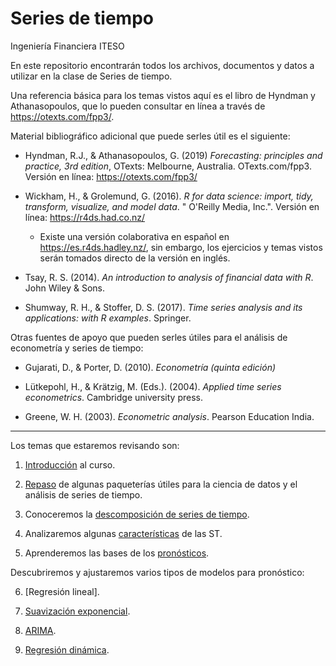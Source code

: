 # Series de tiempo
Ingeniería Financiera
ITESO

En este repositorio encontrarán todos los archivos, documentos y datos a utilizar en la clase de Series de tiempo.

Una referencia básica para los temas vistos aquí es el libro de Hyndman y Athanasopoulos, que lo pueden consultar en línea a través de https://otexts.com/fpp3/.

Material bibliográfico adicional que puede serles útil es el siguiente:

* Hyndman, R.J., & Athanasopoulos, G. (2019) *Forecasting: principles and practice, 3rd edition*, OTexts: Melbourne, Australia. OTexts.com/fpp3. Versión en línea: https://otexts.com/fpp3/

* Wickham, H., & Grolemund, G. (2016). *R for data science: import, tidy, transform, visualize, and model data*. " O'Reilly Media, Inc.". Versión en línea: https://r4ds.had.co.nz/
    - Existe una versión colaborativa en español en https://es.r4ds.hadley.nz/, sin embargo, los ejercicios y temas vistos serán tomados directo de la versión en inglés.

* Tsay, R. S. (2014). *An introduction to analysis of financial data with R*. John Wiley & Sons.

* Shumway, R. H., & Stoffer, D. S. (2017). *Time series analysis and its applications: with R examples*. Springer.

Otras fuentes de apoyo que pueden serles útiles para el análisis de econometría y series de tiempo:

*	Gujarati, D., & Porter, D. (2010). *Econometría (quinta edición)*

*	Lütkepohl, H., & Krätzig, M. (Eds.). (2004). *Applied time series econometrics*. Cambridge university press.

*	Greene, W. H. (2003). *Econometric analysis*. Pearson Education India.

***

Los temas que estaremos revisando son:

1. [Introducción](https://github.com/pbenavidesh/Series-de-tiempo/blob/master/00.%20Introducci%C3%B3n/01_Intro_a_series_de_tiempo.md) al curso.

2. [Repaso](https://github.com/pbenavidesh/Series-de-tiempo/tree/master/01.%20R%20tutorials) de algunas paqueterías útiles para la ciencia de datos y el análisis de series de tiempo.

3. Conoceremos la [descomposición de series de tiempo](https://github.com/pbenavidesh/Series-de-tiempo/blob/master/03.%20Descomposici%C3%B3n/03_Descomposicion_ST.md).

4. Analizaremos algunas [características](https://github.com/pbenavidesh/Series-de-tiempo/blob/master/04.%20Caracter%C3%ADsticas%20de%20ST/04_TS_features.md) de las ST.

5. Aprenderemos las bases de los [pronósticos](https://github.com/pbenavidesh/Series-de-tiempo/blob/master/05.%20Pron%C3%B3sticos/05_Bases_pronosticos.md).

Descubriremos y ajustaremos varios tipos de modelos para pronóstico:

6. [Regresión lineal].

7. [Suavización exponencial](https://github.com/pbenavidesh/Series-de-tiempo/blob/master/07.%20Suavizaci%C3%B3n%20exponencial/07_ETS.md).

8. [ARIMA](https://github.com/pbenavidesh/Series-de-tiempo/tree/master/08.%20ARIMA).

9. [Regresión dinámica](https://github.com/pbenavidesh/Series-de-tiempo/blob/master/09.%20Regresi%C3%B3n%20din%C3%A1mica/09_Dynamic_regression.md).
